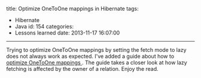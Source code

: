 title: Optimize OneToOne mappings in Hibernate
tags:
  - Hibernate
  - Java
id: 154
categories:
  - Lessons learned
date: 2013-11-17 16:07:00
---

Trying to optimize OneToOne mappings by setting the fetch mode to lazy does not always work as expected. I've added a guide about how to [optimize OneToOne mappings ](/optimize-onetoone-mappings/ "Optimize OneToOne mappings"). The guide takes a closer look at how lazy fetching is affected by the owner of a relation.  Enjoy the read.